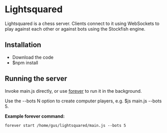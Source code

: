 Lightsquared
============

Lightsquared is a chess server.  Clients connect to it using
WebSockets to play against each other or against bots using the
Stockfish engine.

Installation
------------

- Download the code
- $npm install

Running the server
------------------

Invoke main.js directly, or use [forever][3] to run it in the background.

Use the --bots N option to create computer players, e.g. $js main.js --bots 5.

**Example forever command:**

```
forever start /home/gus/lightsquared/main.js --bots 5
```

[3]:https://github.com/nodejitsu/forever